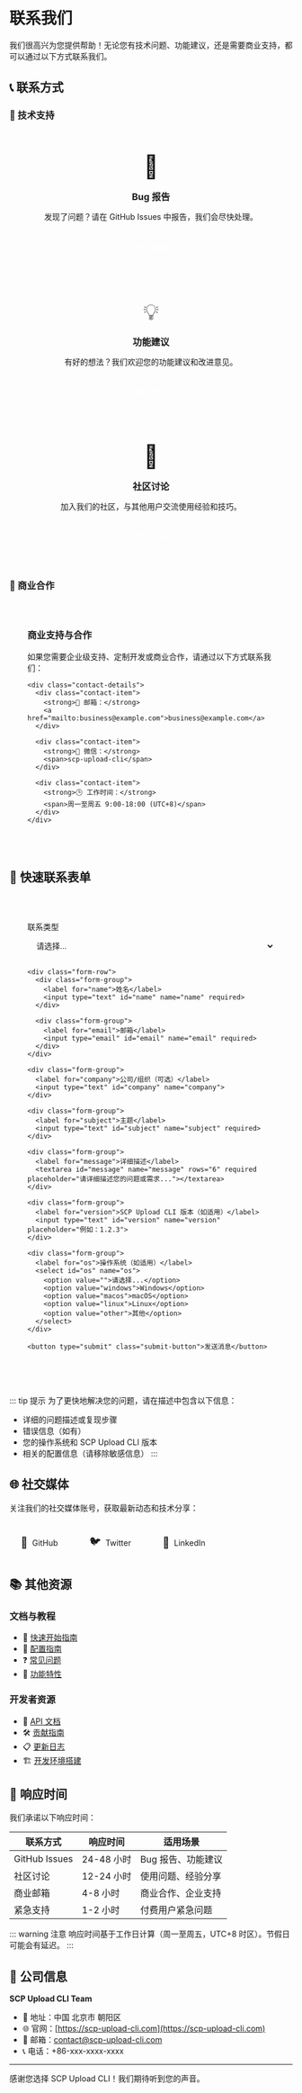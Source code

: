 # 联系我们

我们很高兴为您提供帮助！无论您有技术问题、功能建议，还是需要商业支持，都可以通过以下方式联系我们。

## 📞 联系方式

### 🚀 技术支持

<div class="contact-grid">
  <div class="contact-card">
    <div class="contact-icon">🐛</div>
    <h3>Bug 报告</h3>
    <p>发现了问题？请在 GitHub Issues 中报告，我们会尽快处理。</p>
    <a href="https://github.com/Tenwq/scp-upload-cli/issues/new?template=bug_report.md" class="contact-button" target="_blank">报告 Bug</a>
  </div>
  
  <div class="contact-card">
    <div class="contact-icon">💡</div>
    <h3>功能建议</h3>
    <p>有好的想法？我们欢迎您的功能建议和改进意见。</p>
    <a href="https://github.com/Tenwq/scp-upload-cli/issues/new?template=feature_request.md" class="contact-button" target="_blank">提交建议</a>
  </div>
  
  <div class="contact-card">
    <div class="contact-icon">💬</div>
    <h3>社区讨论</h3>
    <p>加入我们的社区，与其他用户交流使用经验和技巧。</p>
    <a href="https://github.com/Tenwq/scp-upload-cli/discussions" class="contact-button" target="_blank">参与讨论</a>
  </div>
</div>

### 📧 商业合作

<div class="business-contact">
  <div class="business-info">
    <h3>商业支持与合作</h3>
    <p>如果您需要企业级支持、定制开发或商业合作，请通过以下方式联系我们：</p>
    
    <div class="contact-details">
      <div class="contact-item">
        <strong>📧 邮箱：</strong>
        <a href="mailto:business@example.com">business@example.com</a>
      </div>
      
      <div class="contact-item">
        <strong>📱 微信：</strong>
        <span>scp-upload-cli</span>
      </div>
      
      <div class="contact-item">
        <strong>🕒 工作时间：</strong>
        <span>周一至周五 9:00-18:00 (UTC+8)</span>
      </div>
    </div>
  </div>
</div>

## 📝 快速联系表单

<div class="contact-form-container">
  <form class="contact-form" action="#" method="post">
    <div class="form-group">
      <label for="contact-type">联系类型</label>
      <select id="contact-type" name="type" required>
        <option value="">请选择...</option>
        <option value="technical">技术支持</option>
        <option value="feature">功能建议</option>
        <option value="business">商业合作</option>
        <option value="other">其他</option>
      </select>
    </div>
    
    <div class="form-row">
      <div class="form-group">
        <label for="name">姓名</label>
        <input type="text" id="name" name="name" required>
      </div>
      
      <div class="form-group">
        <label for="email">邮箱</label>
        <input type="email" id="email" name="email" required>
      </div>
    </div>
    
    <div class="form-group">
      <label for="company">公司/组织（可选）</label>
      <input type="text" id="company" name="company">
    </div>
    
    <div class="form-group">
      <label for="subject">主题</label>
      <input type="text" id="subject" name="subject" required>
    </div>
    
    <div class="form-group">
      <label for="message">详细描述</label>
      <textarea id="message" name="message" rows="6" required placeholder="请详细描述您的问题或需求..."></textarea>
    </div>
    
    <div class="form-group">
      <label for="version">SCP Upload CLI 版本（如适用）</label>
      <input type="text" id="version" name="version" placeholder="例如：1.2.3">
    </div>
    
    <div class="form-group">
      <label for="os">操作系统（如适用）</label>
      <select id="os" name="os">
        <option value="">请选择...</option>
        <option value="windows">Windows</option>
        <option value="macos">macOS</option>
        <option value="linux">Linux</option>
        <option value="other">其他</option>
      </select>
    </div>
    
    <button type="submit" class="submit-button">发送消息</button>
  </form>
</div>

::: tip 提示
为了更快地解决您的问题，请在描述中包含以下信息：
- 详细的问题描述或复现步骤
- 错误信息（如有）
- 您的操作系统和 SCP Upload CLI 版本
- 相关的配置信息（请移除敏感信息）
:::

## 🌐 社交媒体

关注我们的社交媒体账号，获取最新动态和技术分享：

<div class="social-links">
  <a href="https://github.com/Tenwq/scp-upload-cli" class="social-link github" target="_blank">
    <span class="social-icon">📱</span>
    <span class="social-text">GitHub</span>
  </a>
  
  <a href="https://twitter.com/scp_upload_cli" class="social-link twitter" target="_blank">
    <span class="social-icon">🐦</span>
    <span class="social-text">Twitter</span>
  </a>
  
  <a href="https://www.linkedin.com/company/scp-upload-cli" class="social-link linkedin" target="_blank">
    <span class="social-icon">💼</span>
    <span class="social-text">LinkedIn</span>
  </a>
</div>

## 📚 其他资源

### 文档与教程

- 📖 [快速开始指南](/guide/getting-started)
- 🔧 [配置指南](/guide/configuration)
- ❓ [常见问题](/guide/faq)
- 🎯 [功能特性](/guide/features)

### 开发者资源

- 🔗 [API 文档](https://github.com/Tenwq/scp-upload-cli/wiki/API)
- 🛠️ [贡献指南](https://github.com/Tenwq/scp-upload-cli/blob/main/CONTRIBUTING.md)
- 📋 [更新日志](https://github.com/Tenwq/scp-upload-cli/blob/main/CHANGELOG.md)
- 🏗️ [开发环境搭建](https://github.com/Tenwq/scp-upload-cli/wiki/Development)

## 🎯 响应时间

我们承诺以下响应时间：

| 联系方式 | 响应时间 | 适用场景 |
|---------|---------|---------|
| GitHub Issues | 24-48 小时 | Bug 报告、功能建议 |
| 社区讨论 | 12-24 小时 | 使用问题、经验分享 |
| 商业邮箱 | 4-8 小时 | 商业合作、企业支持 |
| 紧急支持 | 1-2 小时 | 付费用户紧急问题 |

::: warning 注意
响应时间基于工作日计算（周一至周五，UTC+8 时区）。节假日可能会有延迟。
:::

## 🏢 公司信息

**SCP Upload CLI Team**

- 📍 地址：中国 北京市 朝阳区
- 🌐 官网：[https://scp-upload-cli.com](https://scp-upload-cli.com)
- 📧 邮箱：contact@scp-upload-cli.com
- 📞 电话：+86-xxx-xxxx-xxxx

---

感谢您选择 SCP Upload CLI！我们期待听到您的声音。

<style>
.contact-grid {
  display: grid;
  grid-template-columns: repeat(auto-fit, minmax(280px, 1fr));
  gap: 24px;
  margin: 32px 0;
}

.contact-card {
  background: var(--vp-c-bg-soft);
  border: 1px solid var(--vp-c-divider);
  border-radius: 12px;
  padding: 24px;
  text-align: center;
  transition: all 0.3s ease;
}

.contact-card:hover {
  transform: translateY(-4px);
  box-shadow: 0 8px 25px rgba(0, 0, 0, 0.1);
  border-color: var(--vp-c-brand-1);
}

.contact-icon {
  font-size: 2.5rem;
  margin-bottom: 16px;
}

.contact-card h3 {
  margin: 0 0 12px 0;
  color: var(--vp-c-text-1);
}

.contact-card p {
  color: var(--vp-c-text-2);
  margin-bottom: 20px;
  line-height: 1.6;
}

.contact-button {
  display: inline-block;
  padding: 10px 20px;
  background: var(--vp-c-brand-1);
  color: white;
  text-decoration: none;
  border-radius: 6px;
  font-weight: 500;
  transition: all 0.2s ease;
}

.contact-button:hover {
  background: var(--vp-c-brand-2);
  transform: translateY(-1px);
}

.business-contact {
  background: var(--vp-c-bg-soft);
  border-radius: 12px;
  padding: 32px;
  margin: 32px 0;
}

.business-info h3 {
  margin-top: 0;
  color: var(--vp-c-text-1);
}

.contact-details {
  margin-top: 24px;
}

.contact-item {
  margin-bottom: 12px;
  color: var(--vp-c-text-2);
}

.contact-item strong {
  color: var(--vp-c-text-1);
  margin-right: 8px;
}

.contact-form-container {
  background: var(--vp-c-bg-soft);
  border-radius: 12px;
  padding: 32px;
  margin: 32px 0;
}

.contact-form {
  max-width: 600px;
}

.form-row {
  display: grid;
  grid-template-columns: 1fr 1fr;
  gap: 16px;
}

.form-group {
  margin-bottom: 20px;
}

.form-group label {
  display: block;
  margin-bottom: 6px;
  font-weight: 500;
  color: var(--vp-c-text-1);
}

.form-group input,
.form-group select,
.form-group textarea {
  width: 100%;
  padding: 10px 12px;
  border: 1px solid var(--vp-c-divider);
  border-radius: 6px;
  background: var(--vp-c-bg);
  color: var(--vp-c-text-1);
  font-size: 14px;
  transition: border-color 0.2s ease;
}

.form-group input:focus,
.form-group select:focus,
.form-group textarea:focus {
  outline: none;
  border-color: var(--vp-c-brand-1);
}

.submit-button {
  background: var(--vp-c-brand-1);
  color: white;
  border: none;
  padding: 12px 32px;
  border-radius: 6px;
  font-size: 16px;
  font-weight: 600;
  cursor: pointer;
  transition: all 0.2s ease;
}

.submit-button:hover {
  background: var(--vp-c-brand-2);
  transform: translateY(-1px);
}

.social-links {
  display: flex;
  gap: 16px;
  margin: 24px 0;
  flex-wrap: wrap;
}

.social-link {
  display: flex;
  align-items: center;
  gap: 8px;
  padding: 12px 20px;
  background: var(--vp-c-bg-soft);
  border: 1px solid var(--vp-c-divider);
  border-radius: 8px;
  text-decoration: none;
  color: var(--vp-c-text-1);
  transition: all 0.2s ease;
}

.social-link:hover {
  background: var(--vp-c-brand-soft);
  border-color: var(--vp-c-brand-1);
  transform: translateY(-2px);
}

.social-icon {
  font-size: 1.2rem;
}

@media (max-width: 768px) {
  .contact-grid {
    grid-template-columns: 1fr;
    gap: 16px;
  }
  
  .form-row {
    grid-template-columns: 1fr;
    gap: 0;
  }
  
  .business-contact,
  .contact-form-container {
    padding: 20px;
  }
  
  .social-links {
    flex-direction: column;
  }
  
  .social-link {
    justify-content: center;
  }
}
</style>